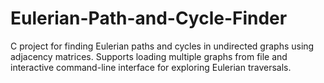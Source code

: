 # Eulerian-Path-and-Cycle-Finder
C project for finding Eulerian paths and cycles in undirected graphs using adjacency matrices. Supports loading multiple graphs from file and interactive command-line interface for exploring Eulerian traversals.
